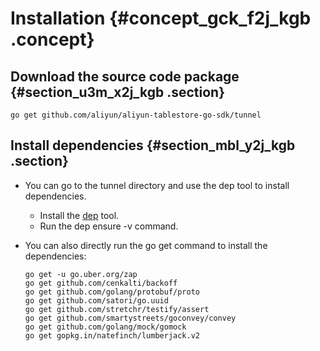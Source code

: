 # Installation {#concept_gck_f2j_kgb .concept}

## Download the source code package {#section_u3m_x2j_kgb .section}

```
go get github.com/aliyun/aliyun-tablestore-go-sdk/tunnel
```

## Install dependencies {#section_mbl_y2j_kgb .section}

-   You can go to the tunnel directory and use the dep tool to install dependencies.
    -   Install the [dep](https://github.com/golang/dep#installation) tool.
    -   Run the dep ensure -v command.
-   You can also directly run the go get command to install the dependencies:

    ```
    go get -u go.uber.org/zap
    go get github.com/cenkalti/backoff
    go get github.com/golang/protobuf/proto
    go get github.com/satori/go.uuid
    go get github.com/stretchr/testify/assert
    go get github.com/smartystreets/goconvey/convey
    go get github.com/golang/mock/gomock
    go get gopkg.in/natefinch/lumberjack.v2
    ```


